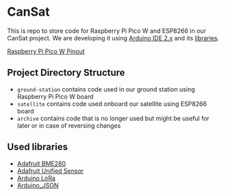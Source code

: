 # CanSat
This is repo to store code for Raspberry Pi Pico W and ESP8266 in our CanSat project.
We are developing it using [Arduino IDE 2.x](https://github.com/arduino/arduino-ide) and its [libraries](#used-libraries).

[Raspberry Pi Pico W Pinout](https://picow.pinout.xyz/)

## Project Directory Structure
- `ground-station` contains code used in our ground station using Raspberry Pi Pico W board
- `satellite` contains code used onboard our satellite using ESP8266 board
- `archive` contains code that is no longer used but might be useful for later or in case of reversing changes

## Used libraries
- [Adafruit BME280](https://github.com/adafruit/Adafruit_BME280_Library)
- [Adafruit Unified Sensor](https://github.com/adafruit/Adafruit_Sensor)
- [Arduino LoRa](https://github.com/sandeepmistry/arduino-LoRa)
- [Arduino_JSON](https://github.com/arduino-libraries/Arduino_JSON)
